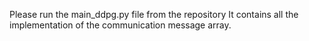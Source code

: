  
Please run the main_ddpg.py file from the repository
It contains all the implementation of the communication message array.
